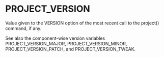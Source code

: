   

# PROJECT_VERSION  
Value given to the VERSION option of the most recent call to the
project() command, if any.  

See also the component-wise version variables
PROJECT_VERSION_MAJOR,
PROJECT_VERSION_MINOR,
PROJECT_VERSION_PATCH, and
PROJECT_VERSION_TWEAK.  

